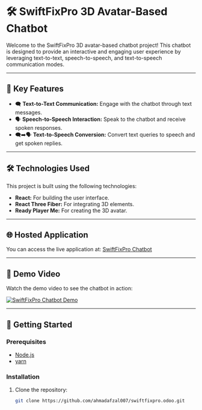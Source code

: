 # 🛠️ SwiftFixPro 3D Avatar-Based Chatbot

Welcome to the SwiftFixPro 3D avatar-based chatbot project! This chatbot is designed to provide an interactive and engaging user experience by leveraging text-to-text, speech-to-speech, and text-to-speech communication modes.

---

## 🌟 Key Features

- 🗨️ **Text-to-Text Communication:** Engage with the chatbot through text messages.
- 🗣️ **Speech-to-Speech Interaction:** Speak to the chatbot and receive spoken responses.
- 🗨️➡️🗣️ **Text-to-Speech Conversion:** Convert text queries to speech and get spoken replies.

---

## 🛠️ Technologies Used

This project is built using the following technologies:

- **React:** For building the user interface.
- **React Three Fiber:** For integrating 3D elements.
- **Ready Player Me:** For creating the 3D avatar.

---

## 🌐 Hosted Application

You can access the live application at: [SwiftFixPro Chatbot](https://swiftfixpro-odoo.vercel.app/)

---

## 🎥 Demo Video

Watch the demo video to see the chatbot in action:

[![SwiftFixPro Chatbot Demo](https://img.youtube.com/vi/hMWMVFsE_Zc/0.jpg)](https://www.youtube.com/watch?v=hMWMVFsE_Zc)

---

## 🚀 Getting Started

### Prerequisites

- [Node.js](https://nodejs.org/)
- [yarn](https://yarnpkg.com/)

### Installation

1. Clone the repository:
   ```sh
   git clone https://github.com/ahmadafzal007/swiftfixpro.odoo.git

